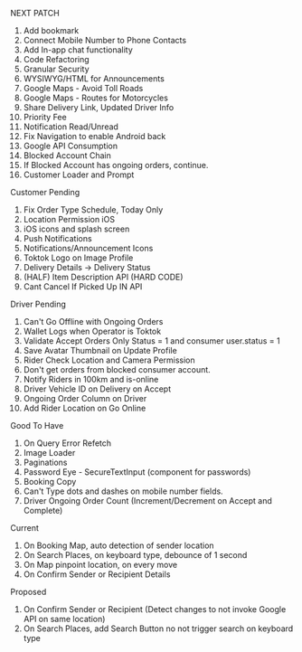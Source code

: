 NEXT PATCH

1.  Add bookmark
2.  Connect Mobile Number to Phone Contacts
3.  Add In-app chat functionality
4.  Code Refactoring
5.  Granular Security
6.  WYSIWYG/HTML for Announcements
7.  Google Maps - Avoid Toll Roads
8.  Google Maps - Routes for Motorcycles
9.  Share Delivery Link, Updated Driver Info
10. Priority Fee
11. Notification Read/Unread
12. Fix Navigation to enable Android back
13. Google API Consumption
14. Blocked Account Chain
15. If Blocked Account has ongoing orders, continue.
16. Customer Loader and Prompt

Customer Pending

1. Fix Order Type Schedule, Today Only
2. Location Permission iOS
3. iOS icons and splash screen
4. Push Notifications
5. Notifications/Announcement Icons
6. Toktok Logo on Image Profile
7. Delivery Details -> Delivery Status
8. (HALF) Item Description API (HARD CODE)
9. Cant Cancel If Picked Up IN API

Driver Pending

1. Can't Go Offline with Ongoing Orders
2. Wallet Logs when Operator is Toktok
3. Validate Accept Orders Only Status = 1 and consumer user.status = 1
4. Save Avatar Thumbnail on Update Profile
5. Rider Check Location and Camera Permission
6. Don't get orders from blocked consumer account.
7. Notify Riders in 100km and is-online
8. Driver Vehicle ID on Delivery on Accept
9. Ongoing Order Column on Driver
10. Add Rider Location on Go Online

Good To Have

1. On Query Error Refetch
2. Image Loader
3. Paginations
4. Password Eye - SecureTextInput (component for passwords)
5. Booking Copy
6. Can't Type dots and dashes on mobile number fields.
7. Driver Ongoing Order Count (Increment/Decrement on Accept and Complete)

Current

1. On Booking Map, auto detection of sender location
2. On Search Places, on keyboard type, debounce of 1 second
3. On Map pinpoint location, on every move
4. On Confirm Sender or Recipient Details

Proposed

1. On Confirm Sender or Recipient (Detect changes to not invoke Google API on same location)
2. On Search Places, add Search Button no not trigger search on keyboard type
